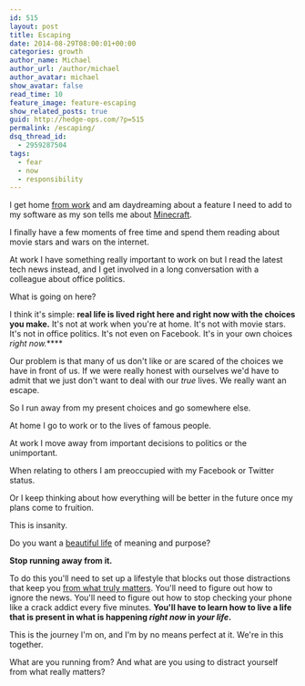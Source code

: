 ```yaml
---
id: 515
layout: post
title: Escaping
date: 2014-08-29T08:00:01+00:00
categories: growth
author_name: Michael
author_url: /author/michael
author_avatar: michael
show_avatar: false
read_time: 10
feature_image: feature-escaping 
show_related_posts: true 
guid: http://hedge-ops.com/?p=515
permalink: /escaping/
dsq_thread_id:
  - 2959287504
tags:
  - fear
  - now
  - responsibility
---
```

I get home [from work](/ten-takeaways-from-the-last-10-years-at-radiantncr/) and am daydreaming about a feature I need to add to my software as my son tells me about [Minecraft](https://minecraft.net/).

I finally have a few moments of free time and spend them reading about movie stars and wars on the internet.

At work I have something really important to work on but I read the latest tech news instead, and I get involved in a long conversation with a colleague about office politics.

What is going on here?<!--more-->

I think it's simple: **real life is lived right here and right now with the choices you make.** It's not at work when you're at home. It's not with movie stars. It's not in office politics. It's not even on Facebook. It's in your own choices _right now._**** 

Our problem is that many of us don't like or are scared of the choices we have in front of us. If we were really honest with ourselves we'd have to admit that we just don't want to deal with our _true_ lives. We really want an escape.

So I run away from my present choices and go somewhere else.

At home I go to work or to the lives of famous people.

At work I move away from important decisions to politics or the unimportant.

When relating to others I am preoccupied with my Facebook or Twitter status.

Or I keep thinking about how everything will be better in the future once my plans come to fruition.

This is insanity.

Do you want a [beautiful life](/life-is-art/) of meaning and purpose?

**Stop running away from it.**

To do this you'll need to set up a lifestyle that blocks out those distractions that keep you [from what truly matters](/achievable-contentment/). You'll need to figure out how to ignore the news. You'll need to figure out how to stop checking your phone like a crack addict every five minutes. **You'll have to learn how to live a life that is present in what is happening _right now_ in _your life_.**

This is the journey I'm on, and I'm by no means perfect at it. We're in this together.

What are you running from? And what are you using to distract yourself from what really matters?